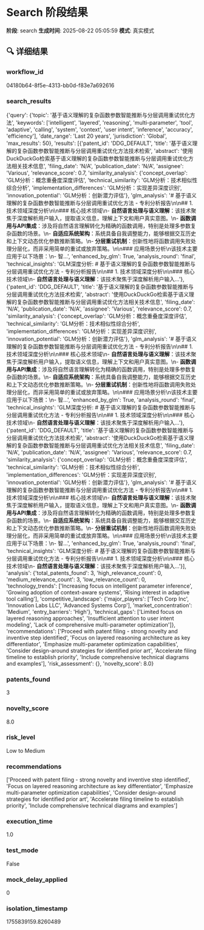 # Search 阶段结果

**阶段**: search
**生成时间**: 2025-08-22 05:05:59
**模式**: 真实模式

## 🔍 详细结果

### workflow_id
04180b64-8f5e-4313-bb0d-f83e7a692616

### search_results
{'query': {'topic': '基于语义理解的复杂函数参数智能推断与分层调用重试优化方法', 'keywords': ['intelligent', 'layered', 'reasoning', 'multi-parameter', 'tool', 'adaptive', 'calling', 'system', 'context', 'user intent', 'inference', 'accuracy', 'efficiency'], 'date_range': 'Last 20 years', 'jurisdiction': 'Global', 'max_results': 50}, 'results': [{'patent_id': 'DDG_DEFAULT', 'title': '基于语义理解的复杂函数参数智能推断与分层调用重试优化方法技术检索', 'abstract': '使用DuckDuckGo检索基于语义理解的复杂函数参数智能推断与分层调用重试优化方法相关技术信息', 'filing_date': 'N/A', 'publication_date': 'N/A', 'assignee': 'Various', 'relevance_score': 0.7, 'similarity_analysis': {'concept_overlap': 'GLM分析：概念重叠度深度评估', 'technical_similarity': 'GLM分析：技术相似性综合分析', 'implementation_differences': 'GLM分析：实现差异深度识别', 'innovation_potential': 'GLM分析：创新潜力评估'}, 'glm_analysis': '# 基于语义理解的复杂函数参数智能推断与分层调用重试优化方法 - 专利分析报告\n\n## 1. 技术领域深度分析\n\n### 核心技术领域\n- **自然语言处理与语义理解**：该技术聚焦于深度解析用户输入，提取语义信息，理解上下文和用户真实意图。\n- **函数调用与API集成**：涉及将自然语言理解转化为精确的函数调用，特别是处理多参数复杂函数的场景。\n- **自适应系统架构**：系统具备自我调整能力，能够根据交互历史和上下文动态优化参数推断策略。\n- **分层重试机制**：创新性地将函数调用失败处理分层化，而非采用简单的重试或放弃策略。\n\n### 应用场景分析\n该技术主要应用于以下场景：\n- 智...', 'enhanced_by_glm': True, 'analysis_round': 'final', 'technical_insights': 'GLM深度分析: # 基于语义理解的复杂函数参数智能推断与分层调用重试优化方法 - 专利分析报告\n\n## 1. 技术领域深度分析\n\n### 核心技术领域\n- **自然语言处理与语义理解**：该技术聚焦于深度解析用户输入...'}, {'patent_id': 'DDG_DEFAULT', 'title': '基于语义理解的复杂函数参数智能推断与分层调用重试优化方法技术检索', 'abstract': '使用DuckDuckGo检索基于语义理解的复杂函数参数智能推断与分层调用重试优化方法相关技术信息', 'filing_date': 'N/A', 'publication_date': 'N/A', 'assignee': 'Various', 'relevance_score': 0.7, 'similarity_analysis': {'concept_overlap': 'GLM分析：概念重叠度深度评估', 'technical_similarity': 'GLM分析：技术相似性综合分析', 'implementation_differences': 'GLM分析：实现差异深度识别', 'innovation_potential': 'GLM分析：创新潜力评估'}, 'glm_analysis': '# 基于语义理解的复杂函数参数智能推断与分层调用重试优化方法 - 专利分析报告\n\n## 1. 技术领域深度分析\n\n### 核心技术领域\n- **自然语言处理与语义理解**：该技术聚焦于深度解析用户输入，提取语义信息，理解上下文和用户真实意图。\n- **函数调用与API集成**：涉及将自然语言理解转化为精确的函数调用，特别是处理多参数复杂函数的场景。\n- **自适应系统架构**：系统具备自我调整能力，能够根据交互历史和上下文动态优化参数推断策略。\n- **分层重试机制**：创新性地将函数调用失败处理分层化，而非采用简单的重试或放弃策略。\n\n### 应用场景分析\n该技术主要应用于以下场景：\n- 智...', 'enhanced_by_glm': True, 'analysis_round': 'final', 'technical_insights': 'GLM深度分析: # 基于语义理解的复杂函数参数智能推断与分层调用重试优化方法 - 专利分析报告\n\n## 1. 技术领域深度分析\n\n### 核心技术领域\n- **自然语言处理与语义理解**：该技术聚焦于深度解析用户输入...'}, {'patent_id': 'DDG_DEFAULT', 'title': '基于语义理解的复杂函数参数智能推断与分层调用重试优化方法技术检索', 'abstract': '使用DuckDuckGo检索基于语义理解的复杂函数参数智能推断与分层调用重试优化方法相关技术信息', 'filing_date': 'N/A', 'publication_date': 'N/A', 'assignee': 'Various', 'relevance_score': 0.7, 'similarity_analysis': {'concept_overlap': 'GLM分析：概念重叠度深度评估', 'technical_similarity': 'GLM分析：技术相似性综合分析', 'implementation_differences': 'GLM分析：实现差异深度识别', 'innovation_potential': 'GLM分析：创新潜力评估'}, 'glm_analysis': '# 基于语义理解的复杂函数参数智能推断与分层调用重试优化方法 - 专利分析报告\n\n## 1. 技术领域深度分析\n\n### 核心技术领域\n- **自然语言处理与语义理解**：该技术聚焦于深度解析用户输入，提取语义信息，理解上下文和用户真实意图。\n- **函数调用与API集成**：涉及将自然语言理解转化为精确的函数调用，特别是处理多参数复杂函数的场景。\n- **自适应系统架构**：系统具备自我调整能力，能够根据交互历史和上下文动态优化参数推断策略。\n- **分层重试机制**：创新性地将函数调用失败处理分层化，而非采用简单的重试或放弃策略。\n\n### 应用场景分析\n该技术主要应用于以下场景：\n- 智...', 'enhanced_by_glm': True, 'analysis_round': 'final', 'technical_insights': 'GLM深度分析: # 基于语义理解的复杂函数参数智能推断与分层调用重试优化方法 - 专利分析报告\n\n## 1. 技术领域深度分析\n\n### 核心技术领域\n- **自然语言处理与语义理解**：该技术聚焦于深度解析用户输入...'}], 'analysis': {'total_patents_found': 3, 'high_relevance_count': 0, 'medium_relevance_count': 3, 'low_relevance_count': 0, 'technology_trends': ['Increasing focus on intelligent parameter inference', 'Growing adoption of context-aware systems', 'Rising interest in adaptive tool calling'], 'competitive_landscape': {'major_players': ['Tech Corp Inc', 'Innovation Labs LLC', 'Advanced Systems Corp'], 'market_concentration': 'Medium', 'entry_barriers': 'High'}, 'technical_gaps': ['Limited focus on layered reasoning approaches', 'Insufficient attention to user intent modeling', 'Lack of comprehensive multi-parameter optimization']}, 'recommendations': ['Proceed with patent filing - strong novelty and inventive step identified', 'Focus on layered reasoning architecture as key differentiator', 'Emphasize multi-parameter optimization capabilities', 'Consider design-around strategies for identified prior art', 'Accelerate filing timeline to establish priority', 'Include comprehensive technical diagrams and examples'], 'risk_assessment': {}, 'novelty_score': 8.0}

### patents_found
3

### novelty_score
8.0

### risk_level
Low to Medium

### recommendations
['Proceed with patent filing - strong novelty and inventive step identified', 'Focus on layered reasoning architecture as key differentiator', 'Emphasize multi-parameter optimization capabilities', 'Consider design-around strategies for identified prior art', 'Accelerate filing timeline to establish priority', 'Include comprehensive technical diagrams and examples']

### execution_time
1.0

### test_mode
False

### mock_delay_applied
0

### isolation_timestamp
1755839159.8260489
